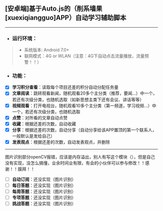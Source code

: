 ## [安卓端]基于Auto.js的（削系墙果[xuexiqiangguo]APP）自动学习辅助脚本
---
- ### 运行环境：
> - 系统版本: Android 7.0+
> - 联网模式：4G or WLAN（注意：4G下自动点击流量播放，流量预警！！）
- ### 功能：
 - [x] **学习积分查看**：读取每个项目还差的积分自动分配任务量
 - [x] **文章阅读**：跳转观看新闻，随机观看20多个主分类（推荐，要闻...）中一个，若还有次级分类，也随机选取（如新思想主类下还有会议、讲话等等）
 - [x] **视频观看**：打开电视台，随机观看10多个主分类（第一频道，学习视频...）中一个，若还有次级分类，也随机选取
 - [x] **点赞**：对所看的文章自动点赞
 - [x] **收藏**：根据还差的次数，自动收藏
 - [x] **分享**：根据还差的次数，自动分享（自动分享给该APP置顶的第一个联系人，一般默认是发给自己）
 - [x] **发表观点**：根据还差的次数，自动发表观点，并删除
 ---
 图片识别部分openCV报错，应该是内存溢出，别人有写这个模块（），但是自己没有实现，没怎么搞懂，业余时间业有限，有会的小伙伴可以参与修改！！感谢！！膜拜！！
 * [ ] **自动订阅**：还没实现（图片识别）
 * [ ] **每日答题**：还没实现（图片识别）
 * [ ] **每周答题**：还没实现（图片识别）
 * [ ] **专项答题**：还没实现（图片识别）
 * [ ] **挑战答题**：还没实现（图片识别）

